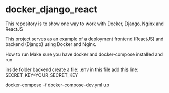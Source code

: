 # docker_django_react
This repository is to show one way to work with Docker, Django, Nginx and ReactJS

This project serves as an example of a deployment frontend (ReactJS) and backend (Django) using Docker and Nginx.

How to run
Make sure you have docker and docker-compose installed and run

inside folder backend create a file: .env in this file add this line:
SECRET_KEY=YOUR_SECRET_KEY

docker-compose -f docker-compose-dev.yml up
